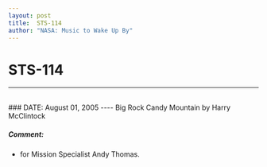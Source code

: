 ```yaml
---
layout: post
title:  STS-114
author: "NASA: Music to Wake Up By"
---
```


# STS-114
----
<br/>
### DATE: August 01, 2005
----
Big Rock Candy Mountain by Harry McClintock

##### Comment:
* for Mission Specialist Andy Thomas.
